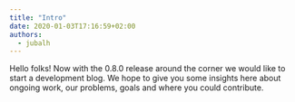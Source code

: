```yaml
---
title: "Intro"
date: 2020-01-03T17:16:59+02:00
authors:
  - jubalh
---
```


Hello folks!
Now with the 0.8.0 release around the corner we would like to start a development blog.
We hope to give you some insights here about ongoing work, our problems, goals and where you could contribute.
